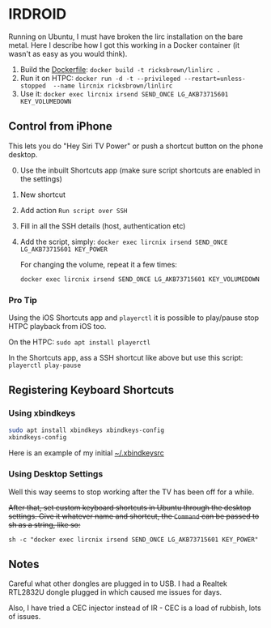 # IRDROID

Running on Ubuntu, I must have broken the lirc installation on the bare metal. Here I describe how I got this working in a Docker container (it wasn't as easy as you would think).

1. Build the [Dockerfile](Dockerfile):
   `docker build -t ricksbrown/linlirc .`
2. Run it on HTPC:
   `docker run -d -t --privileged --restart=unless-stopped  --name lircnix ricksbrown/linlirc`
3. Use it:
   `docker exec lircnix irsend SEND_ONCE LG_AKB73715601 KEY_VOLUMEDOWN`

## Control from iPhone

This lets you do "Hey Siri TV Power" or push a shortcut button on the phone desktop.

0. Use the inbuilt Shortcuts app (make sure script shortcuts are enabled in the settings)
1. New shortcut
2. Add action `Run script over SSH`
3. Fill in all the SSH details (host, authentication etc)
4. Add the script, simply: `docker exec lircnix irsend SEND_ONCE LG_AKB73715601 KEY_POWER`
   
   For changing the volume, repeat it a few times: 
   ```bash
   docker exec lircnix irsend SEND_ONCE LG_AKB73715601 KEY_VOLUMEDOWN KEY_VOLUMEDOWN KEY_VOLUMEDOWN KEY_VOLUMEDOWN KEY_VOLUMEDOWN
   ```

### Pro Tip

Using the iOS Shortcuts app and `playerctl` it is possible to play/pause stop HTPC playback from iOS too.

On the HTPC: `sudo apt install playerctl`

In the Shortcuts app, ass a SSH shortcut like above but use this script: `playerctl play-pause`

## Registering Keyboard Shortcuts

### Using xbindkeys

```bash
sudo apt install xbindkeys xbindkeys-config
xbindkeys-config
```

Here is an example of my initial [~/.xbindkeysrc](xbindkeysrc)

### Using Desktop Settings

Well this way seems to stop working after the TV has been off for a while.

~~After that, set custom keyboard shortcuts in Ubuntu through the desktop settings.
Give it whatever name and shortcut, the `Command` can be passed to sh as a string, like so:~~

`sh -c "docker exec lircnix irsend SEND_ONCE LG_AKB73715601 KEY_POWER"`

## Notes

Careful what other dongles are plugged in to USB. I had a Realtek RTL2832U dongle plugged in which caused me issues for days.

Also, I have tried a CEC injector instead of IR - CEC is a load of rubbish, lots of issues.
